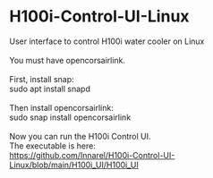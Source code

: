 # H100i-Control-UI-Linux
User interface to control H100i water cooler on Linux<br><br>
You must have opencorsairlink.<br><br>
First, install snap:<br>
  sudo apt install snapd<br><br>
Then install opencorsairlink:<br>
  sudo snap install opencorsairlink<br><br>
Now you can run the H100i Control UI.<br>
The executable is here:<br>
https://github.com/Innarel/H100i-Control-UI-Linux/blob/main/H100i_UI/H100i_UI
